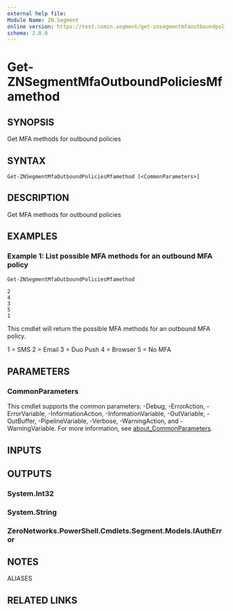 ```yaml
---
external help file:
Module Name: ZN.Segment
online version: https://test.comzn.segment/get-znsegmentmfaoutboundpoliciesmfamethod
schema: 2.0.0
---
```


# Get-ZNSegmentMfaOutboundPoliciesMfamethod

## SYNOPSIS
Get MFA methods for outbound policies

## SYNTAX

```
Get-ZNSegmentMfaOutboundPoliciesMfamethod [<CommonParameters>]
```

## DESCRIPTION
Get MFA methods for outbound policies

## EXAMPLES

### Example 1: List possible MFA methods for an outbound MFA policy
```powershell
Get-ZNSegmentMfaOutboundPoliciesMfamethod
```

```output
2
4
3
5
1
```

This cmdlet will return the possible MFA methods for an outbound MFA policy.

1 = SMS
2 = Email
3 = Duo Push
4 = Browser
5 = No MFA

## PARAMETERS

### CommonParameters
This cmdlet supports the common parameters: -Debug, -ErrorAction, -ErrorVariable, -InformationAction, -InformationVariable, -OutVariable, -OutBuffer, -PipelineVariable, -Verbose, -WarningAction, and -WarningVariable. For more information, see [about_CommonParameters](http://go.microsoft.com/fwlink/?LinkID=113216).

## INPUTS

## OUTPUTS

### System.Int32

### System.String

### ZeroNetworks.PowerShell.Cmdlets.Segment.Models.IAuthError

## NOTES

ALIASES

## RELATED LINKS

